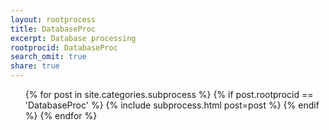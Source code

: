 ```yaml
---
layout: rootprocess
title: DatabaseProc
excerpt: Database processing
rootprocid: DatabaseProc
search_omit: true
share: true
---
```


<ul class='post-list'>
{% for post in site.categories.subprocess %}
  {% if post.rootprocid == 'DatabaseProc' %}
    {% include subprocess.html post=post %}
  {% endif %}
{% endfor %}
</ul>
